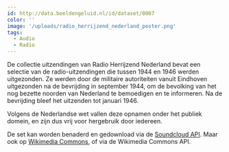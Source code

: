 ```yaml
---
id: http://data.beeldengeluid.nl/id/dataset/0007
color: ''
image: '/uploads/radio_herrijzend_nederland_poster.png'
tags:
  - Audio
  - Radio
---
```


De collectie uitzendingen van Radio Herrijzend Nederland bevat een selectie van de radio-uitzendingen die tussen 1944 en 1946 werden uitgezonden. Ze werden door de militaire autoriteiten vanuit Eindhoven uitgezonden na de bevrijding in september 1944, om de bevolking van het nog bezette noorden van Nederland te bemoedigen en te informeren. Na de bevrijding bleef het uitzenden tot januari 1946.

Volgens de Nederlandse wet vallen deze opnamen onder het publiek domein, en zijn dus vrij voor hergebruik door iedereen.

De set kan worden benaderd en gedownload via de [Soundcloud API](https://soundcloud.com/beeldengeluid/sets/radio-herrijzend-nederland). Maar ook op [Wikimedia Commons](https://commons.wikimedia.org/wiki/Category:Radio_broadcasts_by_Radio_Herrijzend_Nederland), of via de Wikimedia Commons API.
